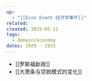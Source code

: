 ```yaml
---
up:
  - "[[Econ Event 经济学事件]]"
related: 
created: 2025-05-11
tags:
  - domain/economy
dates: 1929 - 1933
---
```



- [[罗斯福新政]]
- [[大萧条与贷款模式的变化]]